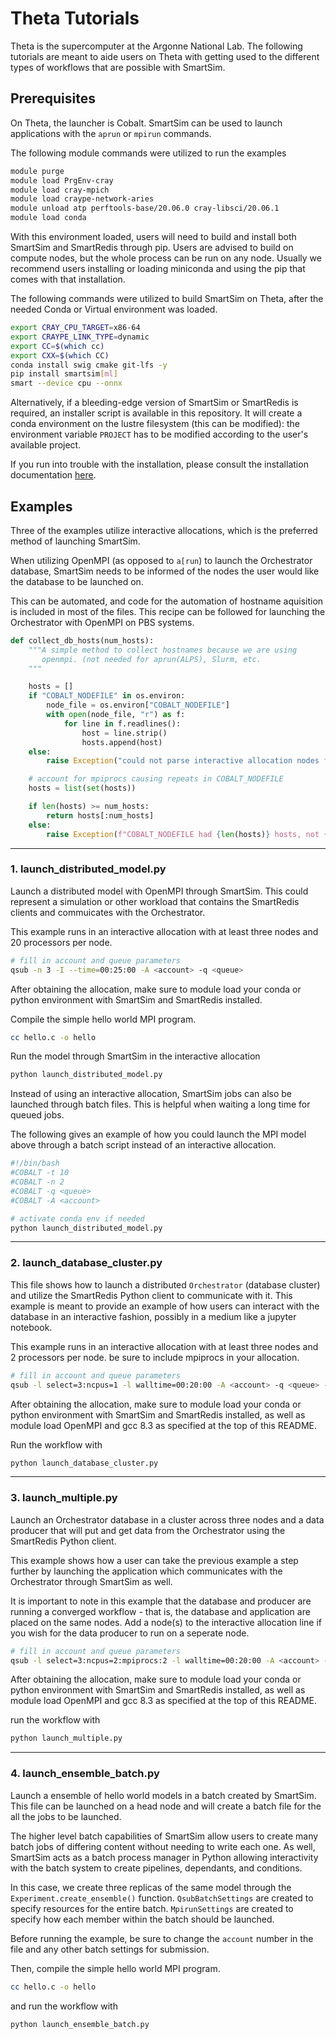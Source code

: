 
# Theta Tutorials

Theta is the supercomputer at the Argonne National Lab. The
following tutorials are meant to aide users on Theta with getting used to the
different types of workflows that are possible with SmartSim.


## Prerequisites

On Theta, the launcher is Cobalt. SmartSim can be used to launch applications
with the `aprun` or `mpirun` commands.

The following module commands were utilized to run the examples

```bash
module purge
module load PrgEnv-cray
module load cray-mpich
module load craype-network-aries
module unload atp perftools-base/20.06.0 cray-libsci/20.06.1
module load conda
```

With this environment loaded, users will need to build and install both SmartSim and
SmartRedis through pip. Users are advised to build on
compute nodes, but the whole process can be run on any node.
Usually we recommend users installing or loading miniconda and
using the pip that comes with that installation. 

The following commands were utilized to build SmartSim on Theta,
after the needed Conda or Virtual environment was loaded.

```bash
export CRAY_CPU_TARGET=x86-64
export CRAYPE_LINK_TYPE=dynamic
export CC=$(which cc)
export CXX=$(which CC)
conda install swig cmake git-lfs -y
pip install smartsim[ml]
smart --device cpu --onnx
```

Alternatively, if a bleeding-edge version of SmartSim or SmartRedis is
required, an installer script is available in this repository. It will
create a conda environment on the lustre filesystem (this can be modified): the
environment variable `PROJECT` has to be modified according to the user's
available project.

If you run into trouble with the installation, please consult the installation
documentation [here](https://www.craylabs.org/docs/installation.html).

## Examples

Three of the examples utilize interactive allocations, which is the preferred method of
launching SmartSim.

When utilizing OpenMPI (as opposed to  ``a[run``) to launch the
Orchestrator database, SmartSim needs to be informed of the nodes the user would like
the database to be launched on.

This can be automated, and code for the automation of hostname aquisition is included in
most of the files. This recipe can be followed for launching the Orchestrator with
OpenMPI on PBS systems.


```python
def collect_db_hosts(num_hosts):
    """A simple method to collect hostnames because we are using
       openmpi. (not needed for aprun(ALPS), Slurm, etc.
    """

    hosts = []
    if "COBALT_NODEFILE" in os.environ:
        node_file = os.environ["COBALT_NODEFILE"]
        with open(node_file, "r") as f:
            for line in f.readlines():
                host = line.strip()
                hosts.append(host)
    else:
        raise Exception("could not parse interactive allocation nodes from COBALT_NODEFILE")

    # account for mpiprocs causing repeats in COBALT_NODEFILE
    hosts = list(set(hosts))

    if len(hosts) >= num_hosts:
        return hosts[:num_hosts]
    else:
        raise Exception(f"COBALT_NODEFILE had {len(hosts)} hosts, not {num_hosts}")
```

----------

### 1. launch_distributed_model.py

Launch a distributed model with OpenMPI through SmartSim. This could represent
a simulation or other workload that contains the SmartRedis clients and commuicates
with the Orchestrator.

This example runs in an interactive allocation with at least three
nodes and 20 processors per node. 

```bash
# fill in account and queue parameters
qsub -n 3 -I --time=00:25:00 -A <account> -q <queue>
```

After obtaining the allocation, make sure to module load your conda or python environment
with SmartSim and SmartRedis installed.

Compile the simple hello world MPI program.

```bash
cc hello.c -o hello
```

Run the model through SmartSim in the interactive allocation

```bash
python launch_distributed_model.py
```

Instead of using an interactive allocation, SmartSim jobs can also be
launched through batch files. This is helpful when waiting a long time
for queued jobs.

The following gives an example of how you could launch the MPI
model above through a batch script instead of an interactive allocation.

```bash
#!/bin/bash
#COBALT -t 10
#COBALT -n 2
#COBALT -q <queue>
#COBALT -A <account>

# activate conda env if needed
python launch_distributed_model.py
```
---------

### 2. launch_database_cluster.py

This file shows how to launch a distributed ``Orchestrator`` (database cluster) and
utilize the SmartRedis Python client to communicate with it. This example is meant
to provide an example of how users can interact with the database in an interactive
fashion, possibly in a medium like a jupyter notebook.

This example runs in an interactive allocation with at least three
nodes and 2 processors per node. be sure to include mpiprocs in your
allocation.

```bash
# fill in account and queue parameters
qsub -l select=3:ncpus=1 -l walltime=00:20:00 -A <account> -q <queue> -I
```
After obtaining the allocation, make sure to module load your conda or python environment
with SmartSim and SmartRedis installed, as well as module load OpenMPI and gcc 8.3 as
specified at the top of this README.

Run the workflow with

```bash
python launch_database_cluster.py
```
----------
### 3. launch_multiple.py

Launch an Orchestrator database in a cluster across three nodes and a data producer
that will put and get data from the Orchestrator using the SmartRedis Python client.

This example shows how a user can take the previous example a step further by
launching the application which communicates with the Orchestrator through SmartSim
as well.

It is important to note in this example that the database and producer are running
a converged workflow - that is, the database and application are placed on the same
nodes. Add a node(s) to the interactive allocation line if you wish for the data
producer to run on a seperate node.

```bash
# fill in account and queue parameters
qsub -l select=3:ncpus=2:mpiprocs:2 -l walltime=00:20:00 -A <account> -q <queue> -I
```
After obtaining the allocation, make sure to module load your conda or python environment
with SmartSim and SmartRedis installed, as well as module load OpenMPI and gcc 8.3 as
specified at the top of this README.

run the workflow with

```bash
python launch_multiple.py
```
-----------
### 4. launch_ensemble_batch.py

Launch a ensemble of hello world models in a batch created by SmartSim. This
file can be launched on a head node and will create a batch file for the all
the jobs to be launched.

The higher level batch capabilities of SmartSim allow users to create many
batch jobs of differing content without needing to write each one. As well,
SmartSim acts as a batch process manager in Python allowing interactivity
with the batch system to create pipelines, dependants, and conditions.

In this case, we create three replicas of the same model through the
``Experiment.create_ensemble()`` function. ``QsubBatchSettings`` are created
to specify resources for the entire batch. ``MpirunSettings`` are created
to specify how each member within the batch should be launched.

Before running the example, be sure to change the ``account`` number in the
file and any other batch settings for submission.

Then, compile the simple hello world MPI program.

```bash
cc hello.c -o hello
```

and run the workflow with

```bash
python launch_ensemble_batch.py
```



